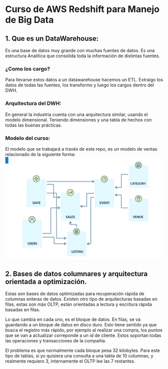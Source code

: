 # Curso de AWS Redshift para Manejo de Big Data  
## 1. Que es un DataWarehouse:  
Es una base de datos muy grande con muchas fuentes de datos. Es una estructura Analítica que consolida toda la información de distintas fuentes.  

### ¿Como los cargo?
Para llevarse estos datos a un datawarehouse hacemos un ETL. Extraigo los datos de todas las fuentes, los transformo y luego los cargos dentro del DWH.  

### Arquitectura del DWH:
En general la industria cuenta con una arquitectura similar, usando el modelo dimensional. Teniendo dimensiones y una tabla de hechos con todas las buenas prácticas.  

### Modelo del curso:
El modelo que se trabajará a través de este repo, es un modelo de ventas relacionado de la siguiente forma:  
![](./images/AWS1.PNG)  

## 2. Bases de datos columnares y arquitectura orientada a optimización.  
Estas son bases de datos optimizadas para recuperación rápida de columnas enteras de datos. Existen otro tipo de arquitecturas basadas en filas, estas son más OLTP, están orientadas a lectura y escritura rápida basadas en filas. 

Lo que cambia en cada uno, es el bloque de datos. En filas, se va guardando a un bloque de datos en disco duro. Esto tiene sentido ya que busca el registro más rápido, por ejemplo al realizar una compra, los puntos que se van a actualizar correponde a un id de cliente. Estos soportan todas las operaciones y transacciones de la compañía.  

El problema es que normalmente cada bloque pesa 32 kilobytes. Para este tipo de tablas, si yo quisiera una consulta a una tabla de 10 columnas, y realmente requiero 3, internamente el OLTP lee las 7 restantes.